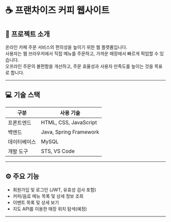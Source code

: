 # ☕ 프랜차이즈 커피 웹사이트  

## 📌 프로젝트 소개  
온라인 카페 주문 서비스의 편의성을 높이기 위한 웹 플랫폼입니다.  
사용자는 웹 브라우저에서 직접 메뉴를 주문하고, 가까운 매장에서 빠르게 픽업할 수 있습니다.  
오프라인 주문의 불편함을 개선하고, 주문 효율성과 사용자 만족도를 높이는 것을 목표로 합니다.  

---

## 💻 기술 스택  
| 구분 | 사용 기술 |
|------|------------|
| 프론트엔드 | HTML, CSS, JavaScript |
| 백엔드 | Java, Spring Framework |
| 데이터베이스 | MySQL |
| 개발 도구 | STS, VS Code |

---

## ⚙️ 주요 기능  
- 회원가입 및 로그인 (JWT, 유효성 검사 포함)  
- 커피/음료 메뉴 목록 및 상세 정보 조회  
- 이벤트 목록 및 상세 보기  
- 지도 API를 이용한 매장 위치 탐색(예정)  

---
